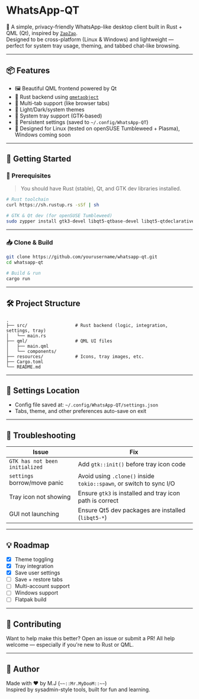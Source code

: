 
# WhatsApp-QT

🧙 A simple, privacy-friendly WhatsApp-like desktop client built in Rust + QML (Qt), inspired by [`ZapZap`](https://github.com/rafatosta/zapzap).  
Designed to be cross-platform (Linux & Windows) and lightweight — perfect for system tray usage, theming, and tabbed chat-like browsing.

---

## 📦 Features

- 🖼️ Beautiful QML frontend powered by Qt
- 🦀 Rust backend using [`qmetaobject`](https://crates.io/crates/qmetaobject)
- 🧭 Multi-tab support (like browser tabs)
- 🎨 Light/Dark/system themes
- 🔔 System tray support (GTK-based)
- 💾 Persistent settings (saved to `~/.config/WhatsApp-QT`)
- 🔧 Designed for Linux (tested on openSUSE Tumbleweed + Plasma), Windows coming soon

---

## 🚀 Getting Started

### 🧰 Prerequisites

> You should have Rust (stable), Qt, and GTK dev libraries installed.

```bash
# Rust toolchain
curl https://sh.rustup.rs -sSf | sh

# GTK & Qt dev (for openSUSE Tumbleweed)
sudo zypper install gtk3-devel libqt5-qtbase-devel libqt5-qtdeclarative-devel
```

---

### 📥 Clone & Build

```bash
git clone https://github.com/yourusername/whatsapp-qt.git
cd whatsapp-qt

# Build & run
cargo run
```

---

## 🛠️ Project Structure

```
.
├── src/                  # Rust backend (logic, integration, settings, tray)
│   └── main.rs
├── qml/                  # QML UI files
│   ├── main.qml
│   └── components/
├── resources/            # Icons, tray images, etc.
├── Cargo.toml
└── README.md
```

---

## 🔧 Settings Location

- Config file saved at: `~/.config/WhatsApp-QT/settings.json`
- Tabs, theme, and other preferences auto-save on exit

---

## 🐛 Troubleshooting

| Issue | Fix |
|------|-----|
| `GTK has not been initialized` | Add `gtk::init()` before tray icon code |
| `settings` borrow/move panic | Avoid using `.clone()` inside `tokio::spawn`, or switch to sync I/O |
| Tray icon not showing | Ensure `gtk3` is installed and tray icon path is correct |
| GUI not launching | Ensure Qt5 dev packages are installed (`libqt5-*`) |

---

## 💡 Roadmap

- [x] Theme toggling
- [x] Tray integration
- [x] Save user settings
- [ ] Save + restore tabs
- [ ] Multi-account support
- [ ] Windows support
- [ ] Flatpak build

---

## 🤝 Contributing

Want to help make this better? Open an issue or submit a PR!
All help welcome — especially if you're new to Rust or QML.

---

## 🧙 Author

Made with ❤️ by M.J (`~~::Mr.MyDooM::~~`)  
Inspired by sysadmin-style tools, built for fun and learning.
